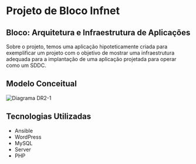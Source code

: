 # **Projeto de Bloco Infnet**

## Bloco: Arquitetura e Infraestrutura de Aplicações

Sobre o projeto, temos uma aplicação hipoteticamente criada para exemplificar um projeto com o objetivo de mostrar uma infraestrutura adequada para a implantação de uma aplicação projetada para operar como um SDDC.

## **Modelo Conceitual**

![Diagrama DR2-1](https://user-images.githubusercontent.com/90536330/133007938-cf629beb-23d9-435a-9137-3507b6f3f884.png)

## **Tecnologias Utilizadas**
- Ansible
- WordPress
- MySQL
- Server
- PHP
